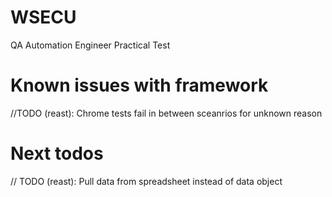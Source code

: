 # WSECU

QA Automation Engineer Practical Test

# Known issues with framework

//TODO (reast): Chrome tests fail in between sceanrios for unknown reason

# Next todos

// TODO (reast): Pull data from spreadsheet instead of data object
